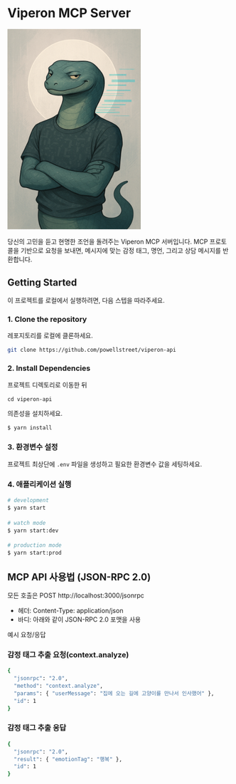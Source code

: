 # Viperon MCP Server

<img src="./docs/images/viperon_profile.png" alt="Viperon Profile" width="300" />

당신의 고민을 듣고 현명한 조언을 돌려주는 Viperon MCP 서버입니다. MCP 프로토콜을 기반으로 요청을 보내면, 메시지에 맞는 감정 태그, 명언, 그리고 상담 메시지를 반환합니다.

## Getting Started

이 프로젝트를 로컬에서 실행하려면, 다음 스텝을 따라주세요.

### 1. Clone the repository

레포지토리를 로컬에 클론하세요.

```bash
git clone https://github.com/powellstreet/viperon-api
```

### 2. Install Dependencies

프로젝트 디렉토리로 이동한 뒤

```
cd viperon-api
```

의존성을 설치하세요.

```bash
$ yarn install
```

### 3. 환경변수 설정

프로젝트 최상단에 `.env` 파일을 생성하고 필요한 환경변수 값을 세팅하세요.

### 4. 애플리케이션 실행

```bash
# development
$ yarn start

# watch mode
$ yarn start:dev

# production mode
$ yarn start:prod
```

## MCP API 사용법 (JSON-RPC 2.0)

모든 호출은 POST http://localhost:3000/jsonrpc

- 헤더: Content-Type: application/json
- 바디: 아래와 같이 JSON-RPC 2.0 포맷을 사용

예시 요청/응답

### 감정 태그 추출 요청(context.analyze)

```bash
{
  "jsonrpc": "2.0",
  "method": "context.analyze",
  "params": { "userMessage": "집에 오는 길에 고양이를 만나서 인사했어" },
  "id": 1
}
```

### 감정 태그 추출 응답

```bash
{
  "jsonrpc": "2.0",
  "result": { "emotionTag": "행복" },
  "id": 1
}
```
